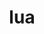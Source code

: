---
title: "lua"
layout: cache
category: package
meta: {"versions": ["5.3.5"], "compilers": ["gcc@8.3.1", "gcc@9.3.0", "gcc@8.1.0", "gcc@7.5.0", "gcc@7.3.1", "gcc@8.4.1", "gcc@7.3.0", "gcc@10.3.0"]}
spec_files: 
 - "lua@5.3.5%gcc@7.5.0~pcfile+shared arch=linux-ubuntu18.04-x86_64 ^ncurses@6.2%gcc@7.5.0~symlinks+termlib abi=none arch=linux-ubuntu18.04-x86_64 ^readline@8.1%gcc@7.5.0 arch=linux-ubuntu18.04-x86_64 ^unzip@6.0%gcc@7.5.0 arch=linux-ubuntu18.04-x86_64": spec-0.json
 - "lua@5.3.5%gcc@7.5.0+shared arch=linux-ubuntu18.04-ppc64le ^ncurses@6.2%gcc@7.5.0~symlinks+termlib arch=linux-ubuntu18.04-ppc64le ^readline@8.0%gcc@7.5.0 arch=linux-ubuntu18.04-ppc64le ^unzip@6.0%gcc@7.5.0 arch=linux-ubuntu18.04-ppc64le": spec-1.json
 - "lua@5.3.5%gcc@8.3.1+shared arch=linux-rhel8-x86_64 ^ncurses@6.2%gcc@8.3.1~symlinks+termlib arch=linux-rhel8-x86_64 ^readline@8.0%gcc@8.3.1 arch=linux-rhel8-x86_64 ^unzip@6.0%gcc@8.3.1 arch=linux-rhel8-x86_64": spec-2.json
 - "lua@5.3.5%gcc@9.3.0+shared arch=linux-ubuntu20.04-x86_64 ^ncurses@6.2%gcc@9.3.0~symlinks+termlib arch=linux-ubuntu20.04-x86_64 ^readline@8.0%gcc@9.3.0 arch=linux-ubuntu20.04-x86_64 ^unzip@6.0%gcc@9.3.0 arch=linux-ubuntu20.04-x86_64": spec-3.json
 - "lua@5.3.5%gcc@8.3.1~pcfile+shared arch=linux-rhel8-ppc64le ^ncurses@6.2%gcc@8.3.1~symlinks+termlib abi=none arch=linux-rhel8-ppc64le ^readline@8.1%gcc@8.3.1 arch=linux-rhel8-ppc64le ^unzip@6.0%gcc@8.3.1 arch=linux-rhel8-ppc64le": spec-4.json
 - "lua@5.3.5%gcc@9.3.0+shared arch=linux-ubuntu20.04-ppc64le ^ncurses@6.2%gcc@9.3.0~symlinks+termlib arch=linux-ubuntu20.04-ppc64le ^readline@8.0%gcc@9.3.0 arch=linux-ubuntu20.04-ppc64le ^unzip@6.0%gcc@9.3.0 arch=linux-ubuntu20.04-ppc64le": spec-5.json
 - "lua@5.3.5%gcc@7.3.0+shared arch=linux-centos8-x86_64 ^ncurses@6.2%gcc@7.3.0~symlinks+termlib arch=linux-centos8-x86_64 ^readline@8.0%gcc@7.3.0 arch=linux-centos8-x86_64 ^unzip@6.0%gcc@7.3.0 arch=linux-centos8-x86_64": spec-6.json
 - "lua@5.3.5%gcc@9.3.0~pcfile+shared arch=linux-rhel7-ppc64le ^ncurses@6.2%gcc@9.3.0~symlinks+termlib abi=none arch=linux-rhel7-ppc64le ^readline@8.1%gcc@9.3.0 arch=linux-rhel7-ppc64le ^unzip@6.0%gcc@9.3.0 arch=linux-rhel7-ppc64le": spec-7.json
 - "lua@5.3.5%gcc@7.3.0 arch=linux-ubuntu18.04-ppc64le ^ncurses@6.1%gcc@7.3.0~symlinks~termlib arch=linux-ubuntu18.04-ppc64le ^readline@8.0%gcc@7.3.0 arch=linux-ubuntu18.04-ppc64le ^unzip@6.0%gcc@7.3.0 arch=linux-ubuntu18.04-ppc64le": spec-8.json
 - "lua@5.3.5%gcc@8.3.1+shared arch=linux-rhel8-ppc64le ^ncurses@6.2%gcc@8.3.1~symlinks+termlib arch=linux-rhel8-ppc64le ^readline@8.0%gcc@8.3.1 arch=linux-rhel8-ppc64le ^unzip@6.0%gcc@8.3.1 arch=linux-rhel8-ppc64le": spec-9.json
 - "lua@5.3.5%gcc@7.3.1+shared arch=linux-amzn2-x86_64 ^ncurses@6.2%gcc@7.3.1~symlinks+termlib arch=linux-amzn2-x86_64 ^readline@8.0%gcc@7.3.1 arch=linux-amzn2-x86_64 ^unzip@6.0%gcc@7.3.1 arch=linux-amzn2-x86_64": spec-10.json
 - "lua@5.3.5%gcc@8.3.1~pcfile+shared arch=linux-rhel8-x86_64 ^ncurses@6.2%gcc@8.3.1~symlinks+termlib abi=none arch=linux-rhel8-x86_64 ^readline@8.1%gcc@8.3.1 arch=linux-rhel8-x86_64 ^unzip@6.0%gcc@8.3.1 arch=linux-rhel8-x86_64": spec-11.json
 - "lua@5.3.5%gcc@8.3.1~pcfile+shared arch=linux-rhel8-x86_64 ^ncurses@6.2%gcc@8.3.1~symlinks+termlib arch=linux-rhel8-x86_64 ^readline@8.0%gcc@8.3.1 arch=linux-rhel8-x86_64 ^unzip@6.0%gcc@8.3.1 arch=linux-rhel8-x86_64": spec-12.json
 - "lua@5.3.5%gcc@8.1.0+shared arch=linux-rhel7-ppc64le ^ncurses@6.2%gcc@8.1.0~symlinks+termlib arch=linux-rhel7-ppc64le ^readline@8.0%gcc@8.1.0 arch=linux-rhel7-ppc64le ^unzip@6.0%gcc@8.1.0 arch=linux-rhel7-ppc64le": spec-13.json
 - "lua@5.3.5%gcc@8.1.0+shared arch=linux-rhel7-x86_64 ^ncurses@6.2%gcc@8.1.0~symlinks+termlib arch=linux-rhel7-x86_64 ^readline@8.0%gcc@8.1.0 arch=linux-rhel7-x86_64 ^unzip@6.0%gcc@8.1.0 arch=linux-rhel7-x86_64": spec-14.json
 - "lua@5.3.5%gcc@7.5.0~pcfile+shared arch=linux-ubuntu18.04-ppc64le ^ncurses@6.2%gcc@7.5.0~symlinks+termlib arch=linux-ubuntu18.04-ppc64le ^readline@8.0%gcc@7.5.0 arch=linux-ubuntu18.04-ppc64le ^unzip@6.0%gcc@7.5.0 arch=linux-ubuntu18.04-ppc64le": spec-15.json
 - "lua@5.3.5%gcc@8.3.1+shared arch=linux-centos8-x86_64 ^ncurses@6.2%gcc@8.3.1~symlinks+termlib arch=linux-centos8-x86_64 ^readline@8.0%gcc@8.3.1 arch=linux-centos8-x86_64 ^unzip@6.0%gcc@8.3.1 arch=linux-centos8-x86_64": spec-16.json
 - "lua@5.3.5%gcc@7.3.0 arch=linux-centos8-x86_64 ^ncurses@6.1%gcc@7.3.0~symlinks~termlib arch=linux-centos8-x86_64 ^readline@8.0%gcc@7.3.0 arch=linux-centos8-x86_64 ^unzip@6.0%gcc@7.3.0 arch=linux-centos8-x86_64": spec-17.json
 - "lua@5.3.5%gcc@7.5.0+shared arch=linux-ubuntu18.04-x86_64 ^ncurses@6.2%gcc@7.5.0~symlinks+termlib arch=linux-ubuntu18.04-x86_64 ^readline@8.0%gcc@7.5.0 arch=linux-ubuntu18.04-x86_64 ^unzip@6.0%gcc@7.5.0 arch=linux-ubuntu18.04-x86_64": spec-18.json
 - "lua@5.3.5%gcc@7.3.0+shared arch=linux-rhel8-x86_64 ^ncurses@6.2%gcc@7.3.0~symlinks+termlib arch=linux-rhel8-x86_64 ^readline@8.0%gcc@7.3.0 arch=linux-rhel8-x86_64 ^unzip@6.0%gcc@7.3.0 arch=linux-rhel8-x86_64": spec-19.json
 - "lua@5.3.5%gcc@9.3.0~pcfile+shared arch=linux-ubuntu20.04-x86_64 ^ncurses@6.2%gcc@9.3.0~symlinks+termlib abi=none arch=linux-ubuntu20.04-x86_64 ^readline@8.1%gcc@9.3.0 arch=linux-ubuntu20.04-x86_64 ^unzip@6.0%gcc@9.3.0 arch=linux-ubuntu20.04-x86_64": spec-20.json
 - "lua@5.3.5%gcc@7.5.0~pcfile+shared arch=linux-ubuntu18.04-ppc64le ^ncurses@6.2%gcc@7.5.0~symlinks+termlib abi=none arch=linux-ubuntu18.04-ppc64le ^readline@8.1%gcc@7.5.0 arch=linux-ubuntu18.04-ppc64le ^unzip@6.0%gcc@7.5.0 arch=linux-ubuntu18.04-ppc64le": spec-21.json
 - "lua@5.3.5%gcc@8.4.1~pcfile+shared arch=linux-rhel8-x86_64 ^ncurses@6.2%gcc@8.4.1~symlinks+termlib abi=none arch=linux-rhel8-x86_64 ^readline@8.1%gcc@8.4.1 arch=linux-rhel8-x86_64 ^unzip@6.0%gcc@8.4.1 arch=linux-rhel8-x86_64": spec-22.json
 - "lua@5.3.5%gcc@8.1.0+shared arch=linux-centos7-ppc64le ^ncurses@6.2%gcc@8.1.0~symlinks+termlib arch=linux-centos7-ppc64le ^readline@8.0%gcc@8.1.0 arch=linux-centos7-ppc64le ^unzip@6.0%gcc@8.1.0 arch=linux-centos7-ppc64le": spec-23.json
 - "lua@5.3.5%gcc@7.3.0 arch=linux-rhel7-x86_64 ^ncurses@6.1%gcc@7.3.0~symlinks~termlib arch=linux-rhel7-x86_64 ^readline@8.0%gcc@7.3.0 arch=linux-rhel7-x86_64 ^unzip@6.0%gcc@7.3.0 arch=linux-rhel7-x86_64": spec-24.json
 - "lua@5.3.5%gcc@9.3.0~pcfile+shared arch=linux-ubuntu20.04-ppc64le ^ncurses@6.2%gcc@9.3.0~symlinks+termlib abi=none arch=linux-ubuntu20.04-ppc64le ^readline@8.1%gcc@9.3.0 arch=linux-ubuntu20.04-ppc64le ^unzip@6.0%gcc@9.3.0 arch=linux-ubuntu20.04-ppc64le": spec-25.json
 - "lua@5.3.5%gcc@8.1.0~pcfile+shared arch=linux-rhel7-ppc64le ^ncurses@6.2%gcc@8.1.0~symlinks+termlib abi=none arch=linux-rhel7-ppc64le ^readline@8.0%gcc@8.1.0 arch=linux-rhel7-ppc64le ^unzip@6.0%gcc@8.1.0 arch=linux-rhel7-ppc64le": spec-26.json
 - "lua@5.3.5%gcc@10.3.0~pcfile+shared arch=linux-ubuntu21.04-ppc64le ^ncurses@6.2%gcc@10.3.0~symlinks+termlib abi=none arch=linux-ubuntu21.04-ppc64le ^readline@8.1%gcc@10.3.0 arch=linux-ubuntu21.04-ppc64le ^unzip@6.0%gcc@10.3.0 arch=linux-ubuntu21.04-ppc64le": spec-27.json
 - "lua@5.3.5%gcc@7.5.0+shared arch=linux-ubuntu18.04-power8le ^ncurses@6.2%gcc@7.5.0~symlinks+termlib arch=linux-ubuntu18.04-power8le ^readline@8.0%gcc@7.5.0 arch=linux-ubuntu18.04-power8le ^unzip@6.0%gcc@7.5.0 arch=linux-ubuntu18.04-power8le": spec-28.json
 - "lua@5.3.5%gcc@8.1.0~pcfile+shared arch=linux-rhel7-x86_64 ^ncurses@6.2%gcc@8.1.0~symlinks+termlib abi=none arch=linux-rhel7-x86_64 ^readline@8.1%gcc@8.1.0 arch=linux-rhel7-x86_64 ^unzip@6.0%gcc@8.1.0 arch=linux-rhel7-x86_64": spec-29.json
 - "lua@5.3.5%gcc@10.3.0~pcfile+shared arch=linux-ubuntu21.04-x86_64 ^ncurses@6.2%gcc@10.3.0~symlinks+termlib abi=none arch=linux-ubuntu21.04-x86_64 ^readline@8.1%gcc@10.3.0 arch=linux-ubuntu21.04-x86_64 ^unzip@6.0%gcc@10.3.0 arch=linux-ubuntu21.04-x86_64": spec-30.json
 - "lua@5.3.5%gcc@8.4.1~pcfile+shared arch=linux-rhel8-ppc64le ^ncurses@6.2%gcc@8.4.1~symlinks+termlib abi=none arch=linux-rhel8-ppc64le ^readline@8.1%gcc@8.4.1 arch=linux-rhel8-ppc64le ^unzip@6.0%gcc@8.4.1 arch=linux-rhel8-ppc64le": spec-31.json
 - "lua@5.3.5%gcc@7.3.0 arch=linux-ubuntu18.04-x86_64 ^ncurses@6.1%gcc@7.3.0~symlinks~termlib arch=linux-ubuntu18.04-x86_64 ^readline@8.0%gcc@7.3.0 arch=linux-ubuntu18.04-x86_64 ^unzip@6.0%gcc@7.3.0 arch=linux-ubuntu18.04-x86_64": spec-32.json
 - "lua@5.3.5%gcc@8.1.0~pcfile+shared arch=linux-rhel7-ppc64le ^ncurses@6.2%gcc@8.1.0~symlinks+termlib abi=none arch=linux-rhel7-ppc64le ^readline@8.1%gcc@8.1.0 arch=linux-rhel7-ppc64le ^unzip@6.0%gcc@8.1.0 arch=linux-rhel7-ppc64le": spec-33.json
 - "lua@5.3.5%gcc@7.3.0 arch=linux-centos7-x86_64 ^ncurses@6.1%gcc@7.3.0~symlinks~termlib arch=linux-centos7-x86_64 ^readline@8.0%gcc@7.3.0 arch=linux-centos7-x86_64 ^unzip@6.0%gcc@7.3.0 arch=linux-centos7-x86_64": spec-34.json
 - "lua@5.3.5%gcc@7.3.0+shared arch=linux-centos7-x86_64 ^ncurses@6.2%gcc@7.3.0~symlinks+termlib arch=linux-centos7-x86_64 ^readline@8.0%gcc@7.3.0 arch=linux-centos7-x86_64 ^unzip@6.0%gcc@7.3.0 arch=linux-centos7-x86_64": spec-35.json
 - "lua@5.3.5%gcc@8.1.0+shared arch=linux-rhel7-x86_64 ^ncurses@6.2%gcc@8.1.0~symlinks+termlib arch=linux-rhel7-x86_64 ^readline@8.0%gcc@8.1.0 arch=linux-rhel7-x86_64 ^unzip@6.0%gcc@8.1.0 arch=linux-rhel7-x86_64": spec-36.json
 - "lua@5.3.5%gcc@7.5.0~pcfile+shared arch=linux-ubuntu18.04-x86_64 ^ncurses@6.2%gcc@7.5.0~symlinks+termlib abi=none arch=linux-ubuntu18.04-x86_64 ^readline@8.0%gcc@7.5.0 arch=linux-ubuntu18.04-x86_64 ^unzip@6.0%gcc@7.5.0 arch=linux-ubuntu18.04-x86_64": spec-37.json
 - "lua@5.3.5%gcc@7.3.0 arch=linux-centos7-ppc64le ^ncurses@6.1%gcc@7.3.0~symlinks~termlib arch=linux-centos7-ppc64le ^readline@8.0%gcc@7.3.0 arch=linux-centos7-ppc64le ^unzip@6.0%gcc@7.3.0 arch=linux-centos7-ppc64le": spec-38.json
 - "lua@5.3.5%gcc@8.1.0~pcfile+shared arch=linux-rhel7-ppc64le ^ncurses@6.2%gcc@8.1.0~symlinks+termlib arch=linux-rhel7-ppc64le ^readline@8.0%gcc@8.1.0 arch=linux-rhel7-ppc64le ^unzip@6.0%gcc@8.1.0 arch=linux-rhel7-ppc64le": spec-39.json
 - "lua@5.3.5%gcc@7.3.0 arch=linux-rhel8-x86_64 ^ncurses@6.1%gcc@7.3.0~symlinks~termlib arch=linux-rhel8-x86_64 ^readline@8.0%gcc@7.3.0 arch=linux-rhel8-x86_64 ^unzip@6.0%gcc@7.3.0 arch=linux-rhel8-x86_64": spec-40.json
 - "lua@5.3.5%gcc@7.3.0+shared arch=linux-ubuntu18.04-ppc64le ^ncurses@6.2%gcc@7.3.0~symlinks+termlib arch=linux-ubuntu18.04-ppc64le ^readline@8.0%gcc@7.3.0 arch=linux-ubuntu18.04-ppc64le ^unzip@6.0%gcc@7.3.0 arch=linux-ubuntu18.04-ppc64le": spec-41.json
 - "lua@5.3.5%gcc@9.3.0~pcfile+shared arch=linux-rhel7-x86_64 ^ncurses@6.2%gcc@9.3.0~symlinks+termlib abi=none arch=linux-rhel7-x86_64 ^readline@8.1%gcc@9.3.0 arch=linux-rhel7-x86_64 ^unzip@6.0%gcc@9.3.0 arch=linux-rhel7-x86_64": spec-42.json
 - "lua@5.3.5%gcc@7.5.0~pcfile+shared arch=linux-ubuntu18.04-ppc64le ^ncurses@6.2%gcc@7.5.0~symlinks+termlib abi=none arch=linux-ubuntu18.04-ppc64le ^readline@8.0%gcc@7.5.0 arch=linux-ubuntu18.04-ppc64le ^unzip@6.0%gcc@7.5.0 arch=linux-ubuntu18.04-ppc64le": spec-43.json
 - "lua@5.3.5%gcc@8.1.0+shared arch=linux-rhel7-ppc64le ^ncurses@6.2%gcc@8.1.0~symlinks+termlib arch=linux-rhel7-ppc64le ^readline@8.0%gcc@8.1.0 arch=linux-rhel7-ppc64le ^unzip@6.0%gcc@8.1.0 arch=linux-rhel7-ppc64le": spec-44.json
 - "lua@5.3.5%gcc@9.3.0~pcfile+shared arch=linux-ubuntu20.04-x86_64 ^ncurses@6.2%gcc@9.3.0~symlinks+termlib arch=linux-ubuntu20.04-x86_64 ^readline@8.0%gcc@9.3.0 arch=linux-ubuntu20.04-x86_64 ^unzip@6.0%gcc@9.3.0 arch=linux-ubuntu20.04-x86_64": spec-45.json
 - "lua@5.3.5%gcc@8.3.1~pcfile+shared arch=linux-rhel8-x86_64 ^ncurses@6.2%gcc@8.3.1~symlinks+termlib abi=none arch=linux-rhel8-x86_64 ^readline@8.0%gcc@8.3.1 arch=linux-rhel8-x86_64 ^unzip@6.0%gcc@8.3.1 arch=linux-rhel8-x86_64": spec-46.json
 - "lua@5.3.5%gcc@8.1.0~pcfile+shared arch=linux-rhel7-x86_64 ^ncurses@6.2%gcc@8.1.0~symlinks+termlib abi=none arch=linux-rhel7-x86_64 ^readline@8.0%gcc@8.1.0 arch=linux-rhel7-x86_64 ^unzip@6.0%gcc@8.1.0 arch=linux-rhel7-x86_64": spec-47.json
 - "lua@5.3.5%gcc@9.3.0~pcfile+shared arch=linux-ubuntu20.04-x86_64 ^ncurses@6.2%gcc@9.3.0~symlinks+termlib abi=none arch=linux-ubuntu20.04-x86_64 ^readline@8.0%gcc@9.3.0 arch=linux-ubuntu20.04-x86_64 ^unzip@6.0%gcc@9.3.0 arch=linux-ubuntu20.04-x86_64": spec-48.json
 - "lua@5.3.5%gcc@9.3.0~pcfile+shared arch=linux-ubuntu20.04-ppc64le ^ncurses@6.2%gcc@9.3.0~symlinks+termlib arch=linux-ubuntu20.04-ppc64le ^readline@8.0%gcc@9.3.0 arch=linux-ubuntu20.04-ppc64le ^unzip@6.0%gcc@9.3.0 arch=linux-ubuntu20.04-ppc64le": spec-49.json
 - "lua@5.3.5%gcc@7.3.0+shared arch=linux-ubuntu18.04-x86_64 ^ncurses@6.2%gcc@7.3.0~symlinks+termlib arch=linux-ubuntu18.04-x86_64 ^readline@8.0%gcc@7.3.0 arch=linux-ubuntu18.04-x86_64 ^unzip@6.0%gcc@7.3.0 arch=linux-ubuntu18.04-x86_64": spec-50.json
 - "lua@5.3.5%gcc@8.3.1+shared arch=linux-centos8-ppc64le ^ncurses@6.2%gcc@8.3.1~symlinks+termlib arch=linux-centos8-ppc64le ^readline@8.0%gcc@8.3.1 arch=linux-centos8-ppc64le ^unzip@6.0%gcc@8.3.1 arch=linux-centos8-ppc64le": spec-51.json
 - "lua@5.3.5%gcc@7.5.0+shared arch=linux-ubuntu18.04-x86_64 ^ncurses@6.2%gcc@7.5.0~symlinks+termlib arch=linux-ubuntu18.04-x86_64 ^readline@8.0%gcc@7.5.0 arch=linux-ubuntu18.04-x86_64 ^unzip@6.0%gcc@7.5.0 arch=linux-ubuntu18.04-x86_64": spec-52.json
 - "lua@5.3.5%gcc@7.3.0+shared arch=linux-rhel7-x86_64 ^ncurses@6.2%gcc@7.3.0~symlinks+termlib arch=linux-rhel7-x86_64 ^readline@8.0%gcc@7.3.0 arch=linux-rhel7-x86_64 ^unzip@6.0%gcc@7.3.0 arch=linux-rhel7-x86_64": spec-53.json
 - "lua@5.3.5%gcc@8.1.0~pcfile+shared arch=linux-rhel7-x86_64 ^ncurses@6.2%gcc@8.1.0~symlinks+termlib arch=linux-rhel7-x86_64 ^readline@8.0%gcc@8.1.0 arch=linux-rhel7-x86_64 ^unzip@6.0%gcc@8.1.0 arch=linux-rhel7-x86_64": spec-54.json
 - "lua@5.3.5%gcc@8.1.0+shared arch=linux-centos7-x86_64 ^ncurses@6.2%gcc@8.1.0~symlinks+termlib arch=linux-centos7-x86_64 ^readline@8.0%gcc@8.1.0 arch=linux-centos7-x86_64 ^unzip@6.0%gcc@8.1.0 arch=linux-centos7-x86_64": spec-55.json
 - "lua@5.3.5%gcc@7.5.0+shared arch=linux-ubuntu18.04-aarch64 ^ncurses@6.2%gcc@7.5.0~symlinks+termlib arch=linux-ubuntu18.04-aarch64 ^readline@8.0%gcc@7.5.0 arch=linux-ubuntu18.04-aarch64 ^unzip@6.0%gcc@7.5.0 arch=linux-ubuntu18.04-aarch64": spec-56.json
 - "lua@5.3.5%gcc@7.3.0 arch=linux-rhel7-ppc64le ^ncurses@6.1%gcc@7.3.0~symlinks~termlib arch=linux-rhel7-ppc64le ^readline@8.0%gcc@7.3.0 arch=linux-rhel7-ppc64le ^unzip@6.0%gcc@7.3.0 arch=linux-rhel7-ppc64le": spec-57.json
 - "lua@5.3.5%gcc@7.5.0+shared arch=linux-ubuntu18.04-ppc64le ^ncurses@6.2%gcc@7.5.0~symlinks+termlib arch=linux-ubuntu18.04-ppc64le ^readline@8.0%gcc@7.5.0 arch=linux-ubuntu18.04-ppc64le ^unzip@6.0%gcc@7.5.0 arch=linux-ubuntu18.04-ppc64le": spec-58.json
 - "lua@5.3.5%gcc@7.5.0~pcfile+shared arch=linux-ubuntu18.04-x86_64 ^ncurses@6.2%gcc@7.5.0~symlinks+termlib arch=linux-ubuntu18.04-x86_64 ^readline@8.0%gcc@7.5.0 arch=linux-ubuntu18.04-x86_64 ^unzip@6.0%gcc@7.5.0 arch=linux-ubuntu18.04-x86_64": spec-59.json
 - "lua@5.3.5%gcc@8.3.1~pcfile+shared arch=linux-rhel8-ppc64le ^ncurses@6.2%gcc@8.3.1~symlinks+termlib arch=linux-rhel8-ppc64le ^readline@8.0%gcc@8.3.1 arch=linux-rhel8-ppc64le ^unzip@6.0%gcc@8.3.1 arch=linux-rhel8-ppc64le": spec-60.json
 - "lua@5.3.5%gcc@7.3.0+shared arch=linux-rhel7-ppc64le ^ncurses@6.2%gcc@7.3.0~symlinks+termlib arch=linux-rhel7-ppc64le ^readline@8.0%gcc@7.3.0 arch=linux-rhel7-ppc64le ^unzip@6.0%gcc@7.3.0 arch=linux-rhel7-ppc64le": spec-61.json
 - "lua@5.3.5%gcc@8.3.1+shared arch=linux-rhel8-aarch64 ^ncurses@6.2%gcc@8.3.1~symlinks+termlib arch=linux-rhel8-aarch64 ^readline@8.0%gcc@8.3.1 arch=linux-rhel8-aarch64 ^unzip@6.0%gcc@8.3.1 arch=linux-rhel8-aarch64": spec-62.json
 - "lua@5.3.5%gcc@8.1.0+shared arch=linux-rhel7-power8le ^ncurses@6.2%gcc@8.1.0~symlinks+termlib arch=linux-rhel7-power8le ^readline@8.0%gcc@8.1.0 arch=linux-rhel7-power8le ^unzip@6.0%gcc@8.1.0 arch=linux-rhel7-power8le": spec-63.json
 - "lua@5.3.5%gcc@8.3.1~pcfile+shared arch=linux-rhel8-ppc64le ^ncurses@6.2%gcc@8.3.1~symlinks+termlib abi=none arch=linux-rhel8-ppc64le ^readline@8.0%gcc@8.3.1 arch=linux-rhel8-ppc64le ^unzip@6.0%gcc@8.3.1 arch=linux-rhel8-ppc64le": spec-64.json
 - "lua@5.3.5%gcc@9.3.0~pcfile+shared arch=linux-ubuntu20.04-ppc64le ^ncurses@6.2%gcc@9.3.0~symlinks+termlib abi=none arch=linux-ubuntu20.04-ppc64le ^readline@8.0%gcc@9.3.0 arch=linux-ubuntu20.04-ppc64le ^unzip@6.0%gcc@9.3.0 arch=linux-ubuntu20.04-ppc64le": spec-65.json
 - "lua@5.3.5%gcc@7.3.1~pcfile+shared arch=linux-amzn2-x86_64 ^ncurses@6.2%gcc@7.3.1~symlinks+termlib arch=linux-amzn2-x86_64 ^readline@8.0%gcc@7.3.1 arch=linux-amzn2-x86_64 ^unzip@6.0%gcc@7.3.1 arch=linux-amzn2-x86_64": spec-66.json

---
